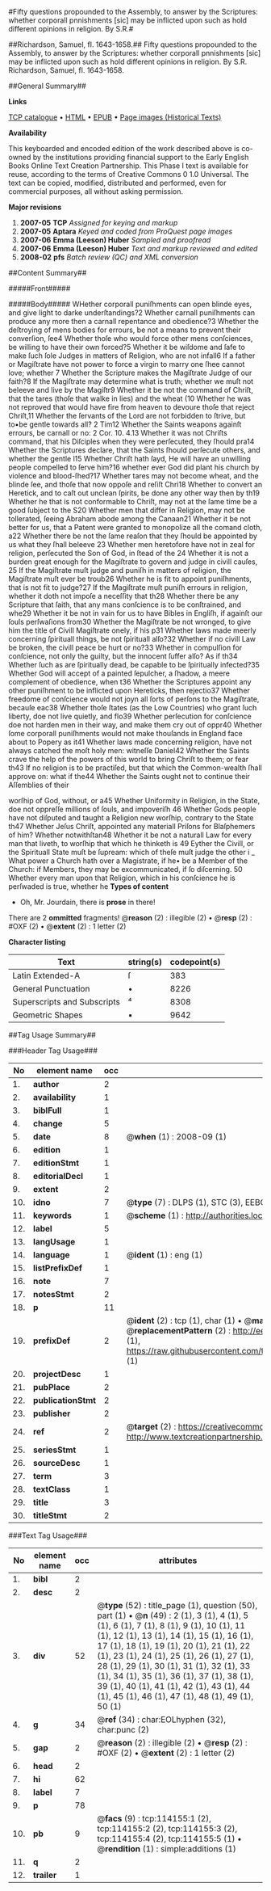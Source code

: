 #Fifty questions propounded to the Assembly, to answer by the Scriptures: whether corporall pnnishments [sic] may be inflicted upon such as hold different opinions in religion. By S.R.#

##Richardson, Samuel, fl. 1643-1658.##
Fifty questions propounded to the Assembly, to answer by the Scriptures: whether corporall pnnishments [sic] may be inflicted upon such as hold different opinions in religion. By S.R.
Richardson, Samuel, fl. 1643-1658.

##General Summary##

**Links**

[TCP catalogue](http://www.ota.ox.ac.uk/tcp/)  • 
[HTML](http://tei.it.ox.ac.uk/tcp/Texts-HTML/free/A91/A91792.html)  • 
[EPUB](http://tei.it.ox.ac.uk/tcp/Texts-EPUB/free/A91/A91792.epub) • 
[Page images (Historical Texts)](https://data.historicaltexts.jisc.ac.uk/view?pubId=eebo-99862008e&pageId=eebo-99862008e-114155-1)

**Availability**

This keyboarded and encoded edition of the
	       work described above is co-owned by the institutions
	       providing financial support to the Early English Books
	       Online Text Creation Partnership. This Phase I text is
	       available for reuse, according to the terms of Creative
	       Commons 0 1.0 Universal. The text can be copied,
	       modified, distributed and performed, even for
	       commercial purposes, all without asking permission.

**Major revisions**

1. __2007-05__ __TCP__ *Assigned for keying and markup*
1. __2007-05__ __Aptara__ *Keyed and coded from ProQuest page images*
1. __2007-06__ __Emma (Leeson) Huber__ *Sampled and proofread*
1. __2007-06__ __Emma (Leeson) Huber__ *Text and markup reviewed and edited*
1. __2008-02__ __pfs__ *Batch review (QC) and XML conversion*

##Content Summary##

#####Front#####

#####Body#####
WHether corporall puniſhments can open blinde eyes, and give light to
darke underſtandings?2 Whether carnall puniſhments can produce any more then a carnall
repentance and obedience?3 Whether the deſtroying of mens bodies for errours, be not a means to
prevent their converſion, ſee4 Whether thoſe who would force other mens conſciences, be willing to
have their own forced?5 Whether it be wiſdome and ſafe to make ſuch ſole Judges in matters of
Religion, who are not infall6 If a father or Magiſtrate have not power to force a virgin to marry one
ſhee cannot love; whether 7 Whether the Scripture makes the Magiſtrate Judge of our faith?8 If the Magiſtrate may determine what is truth; whether we muſt not
beleeve and live by the Magiſtr9 Whether it be not the command of Chriſt, that the tares (thoſe that
walke in lies) and the wheat (10 Whether he was not reproved that would have fire from heaven to
devoure thoſe that reject Chriſt,11 Whether the ſervants of the Lord are not forbidden to ſtrive, but to▪be gentle towards all? 2 Tim12 Whether the Saints weapons againſt errours, be carnall or no:
2 Cor. 10. 4.13 Whether it was not Chriſts command, that his Diſciples when they
were perſecuted, they ſhould pra14 Whether the Scriptures declare, that the Saints ſhould perſecute others,
and whether the gentle l15 Whether Chriſt hath ſayd, He will have an unwilling people compelled
to ſerve him?16 whether ever God did plant his church by violence and blood-ſhed?17 Whether tares may not become wheat, and the blinde ſee, and thoſe
that now oppoſe and reſiſt Chri18 Whether to convert an Heretick, and to caſt out unclean ſpirits, be done
any other way then by th19 Whether he that is not conformable to Chriſt, may not at the ſame
time be a good ſubject to the S20 Whether men that differ in Religion, may not be tollerated, ſeeing
Abraham abode among the Canaan21 Whether it be not better for us, that a Patent were granted to monopolize
all the comand cloth, a22 Whether there be not the ſame reaſon that they ſhould be appointed
by us what they ſhall beleeve 23 Whether men heretofore have not in zeal for religion, perſecuted the
Son of God, in ſtead of the 24 Whether it is not a burden great enough for the Magiſtrate to govern
and judge in civill cauſes, 25 If the Magiſtrate muſt judge and puniſh in matters of religion, the
Magiſtrate muſt ever be troub26 Whether he is fit to appoint puniſhments, that is not fit to judge?27 If the Magiſtrate muſt puniſh errours in religion, whether it doth
not impoſe a neceſſity that th28 Whether there be any Scripture that ſaith, that any mans conſcience
is to be conſtrained, and whe29 Whether it be not in vain for us to have Bibles in Engliſh, if againſt
our ſouls perſwaſions from30 Whether the Magiſtrate be not wronged, to give him the title of Civill
Magiſtrate onely, if his p31 Whether laws made meerly concerning ſpirituall things, be not ſpirituall
alſo?32 Whether if no civill Law be broken, the civill peace be hurt or no?33 Whether in compulſion for conſcience, not only the guilty, but the innocent
ſuffer alſo? As if th34 Whether ſuch as are ſpiritually dead, be capable to be ſpiritually infected?35 Whether God will accept of a painted ſepulcher, a ſhadow, a meere
complement of obedience, when t36 Whether the Scriptures appoint any other puniſhment to be inflicted
upon Hereticks, then rejectio37 Whether freedome of conſcience would not joyn all ſorts of perſons
to the Magiſtrate, becauſe eac38 Whether thoſe ſtates (as the Low Countries) who grant ſuch liberty,
doe not live quietly, and flo39 Whether perſecution for conſcience doe not harden men in their way,
and make them cry out of oppr40 Whether ſome corporall puniſhments would not make thouſands in
England face about to Popery as it41 Whether laws made concerning religion, have not always catched
the moſt holy men: witneſſe Daniel42 Whether the Saints crave the help of the powers of this world to
bring Chriſt to them; or fear th43 If no religion is to be practiſed, but that which the Common-wealth
ſhall approve on: what if the44 Whether the Saints ought not to continue their Aſſemblies of their

worſhip of God, without, or a45 Whether Uniformity in Religion, in the State, doe not oppreſſe millions
of ſouls, and impoveriſh 46 Whether Gods people have not diſputed and taught a Religion new
worſhip, contrary to the State th47 Whether Jeſus Chriſt, appointed any materiall Priſons for Blaſphemers
of him? Whether notwithſtan48 Whether it be not a naturall Law for every man that liveth, to worſhip
that which he thinketh is 49 Eyther the Civill, or the Spirituall State muſt be ſupream: which of
theſe muſt judge the other i
    _ What power a Church hath over a Magistrate, if he• be a Member of the
Church: if Members, they may be excommunicated, if ſo diſcerning.
50 Whether every man upon that Religion, which in his conſcience he is
perſwaded is true, whether he
**Types of content**

  * Oh, Mr. Jourdain, there is **prose** in there!

There are 2 **ommitted** fragments! 
 @__reason__ (2) : illegible (2)  •  @__resp__ (2) : #OXF (2)  •  @__extent__ (2) : 1 letter (2)

**Character listing**


|Text|string(s)|codepoint(s)|
|---|---|---|
|Latin Extended-A|ſ|383|
|General Punctuation|•|8226|
|Superscripts             and Subscripts|⁴|8308|
|Geometric Shapes|▪|9642|

##Tag Usage Summary##

###Header Tag Usage###

|No|element name|occ|attributes|
|---|---|---|---|
|1.|__author__|2||
|2.|__availability__|1||
|3.|__biblFull__|1||
|4.|__change__|5||
|5.|__date__|8| @__when__ (1) : 2008-09 (1)|
|6.|__edition__|1||
|7.|__editionStmt__|1||
|8.|__editorialDecl__|1||
|9.|__extent__|2||
|10.|__idno__|7| @__type__ (7) : DLPS (1), STC (3), EEBO-CITATION (1), PROQUEST (1), VID (1)|
|11.|__keywords__|1| @__scheme__ (1) : http://authorities.loc.gov/ (1)|
|12.|__label__|5||
|13.|__langUsage__|1||
|14.|__language__|1| @__ident__ (1) : eng (1)|
|15.|__listPrefixDef__|1||
|16.|__note__|7||
|17.|__notesStmt__|2||
|18.|__p__|11||
|19.|__prefixDef__|2| @__ident__ (2) : tcp (1), char (1)  •  @__matchPattern__ (2) : ([0-9\-]+):([0-9IVX]+) (1), (.+) (1)  •  @__replacementPattern__ (2) : http://eebo.chadwyck.com/downloadtiff?vid=$1&page=$2 (1), https://raw.githubusercontent.com/textcreationpartnership/Texts/master/tcpchars.xml#$1 (1)|
|20.|__projectDesc__|1||
|21.|__pubPlace__|2||
|22.|__publicationStmt__|2||
|23.|__publisher__|2||
|24.|__ref__|2| @__target__ (2) : https://creativecommons.org/publicdomain/zero/1.0/ (1), http://www.textcreationpartnership.org/docs/. (1)|
|25.|__seriesStmt__|1||
|26.|__sourceDesc__|1||
|27.|__term__|3||
|28.|__textClass__|1||
|29.|__title__|3||
|30.|__titleStmt__|2||


###Text Tag Usage###

|No|element name|occ|attributes|
|---|---|---|---|
|1.|__bibl__|2||
|2.|__desc__|2||
|3.|__div__|52| @__type__ (52) : title_page (1), question (50), part (1)  •  @__n__ (49) : 2 (1), 3 (1), 4 (1), 5 (1), 6 (1), 7 (1), 8 (1), 9 (1), 10 (1), 11 (1), 12 (1), 13 (1), 14 (1), 15 (1), 16 (1), 17 (1), 18 (1), 19 (1), 20 (1), 21 (1), 22 (1), 23 (1), 24 (1), 25 (1), 26 (1), 27 (1), 28 (1), 29 (1), 30 (1), 31 (1), 32 (1), 33 (1), 34 (1), 35 (1), 36 (1), 37 (1), 38 (1), 39 (1), 40 (1), 41 (1), 42 (1), 43 (1), 44 (1), 45 (1), 46 (1), 47 (1), 48 (1), 49 (1), 50 (1)|
|4.|__g__|34| @__ref__ (34) : char:EOLhyphen (32), char:punc (2)|
|5.|__gap__|2| @__reason__ (2) : illegible (2)  •  @__resp__ (2) : #OXF (2)  •  @__extent__ (2) : 1 letter (2)|
|6.|__head__|2||
|7.|__hi__|62||
|8.|__label__|7||
|9.|__p__|78||
|10.|__pb__|9| @__facs__ (9) : tcp:114155:1 (2), tcp:114155:2 (2), tcp:114155:3 (2), tcp:114155:4 (2), tcp:114155:5 (1)  •  @__rendition__ (1) : simple:additions (1)|
|11.|__q__|2||
|12.|__trailer__|1||
